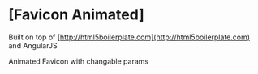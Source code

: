 # [Favicon Animated]

Built on top of [http://html5boilerplate.com](http://html5boilerplate.com)
and AngularJS

Animated Favicon with changable params
